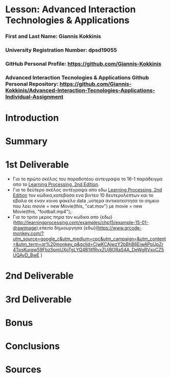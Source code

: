 # Lesson: Advanced Interaction Technologies & Applications

### First and Last Name: Giannis Kokkinis
### University Registration Number: dpsd19055
### GitHub Personal Profile: https://github.com/Giannis-Kokkinis 
### Advanced Interaction Tecnologies & Applications Github Personal Repository: https://github.com/Giannis-Kokkinis/Advanced-Interaction-Tecnologies-Applications-Individual-Assignment

# Introduction

# Summary


# 1st Deliverable
- Για το πρώτο σκέλος του παραδοτέου αντεγραψα το 16-1 παράδειγμα απο το [Learning Processing, 2nd Edition](http://learningprocessing.com/examples/chp16/example-16-01-Capture).
- Για το δεύτερο σκέλος αντέγραψα απο εδω [Learning Processing, 2nd Edition](http://learningprocessing.com/examples/chp16/example-16-05-MovieScrub) τον κώδικα,κατεβασα ενα βιντεο 10 δευτερολεπτων και το εβαλα σε εναν κοινο φακελο data ,υστερα αντικατεστησα το σημειο που λεει movie = new Movie(this, "cat.mov") με movie = new Movie(this, "football.mp4");.
- Για το τριτο μερος πηρα τον κωδικα απο {εδω}(http://learningprocessing.com/examples/chp15/example-15-01-drawimage),επειτα δημιουργησα {εδω}(https://www.qrcode-monkey.com/?utm_source=google_c&utm_medium=cpc&utm_campaign=&utm_content=&utm_term=qr%20monkey_p&gclid=CjwKCAjwzY2bBhB6EiwAPpUpZr4TpsKurqw59FbzSpmUXoTgLYQ4B1itfRvxZUjBORaS4A_DeWgRVxoCZ5UQAvD_BwE ) 

# 2nd Deliverable


# 3rd Deliverable 


# Bonus 


# Conclusions


# Sources
